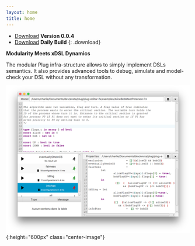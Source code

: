 ```yaml
---
layout: home
title: home
---
```


- [Download](https://bintray.com/plug-obp/distributions/download_file?file_path=plug-all-0.0.4.zip)
**Version 0.0.4**
- [Download](https://bintray.com/plug-obp/distributions/download_file?file_path=plug-obp2-daily.zip)
**Daily Build**
{: .download}

**Modularity Meets xDSL Dynamics**

The modular Plug infra-structure allows to simply implement DSLs semantics.
It also provides advanced tools to debug, simulate and model-check your DSL without any transformation.

![Verification View](/images/obp2/0.0.4/VerificationView.png){:height="600px" class="center-image"}
